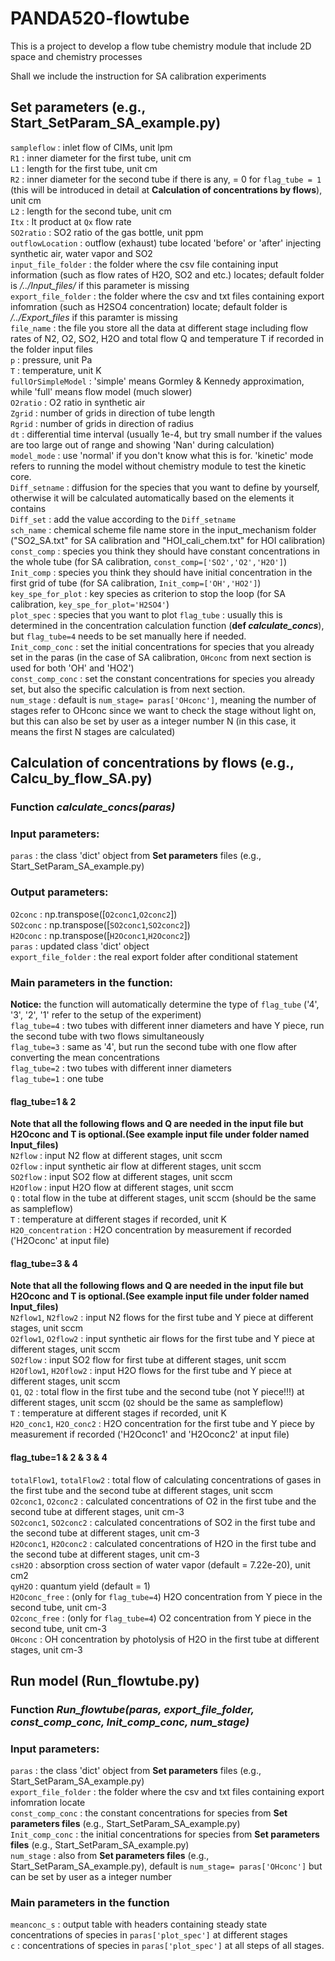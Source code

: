 # PANDA520-flowtube
This is a project to develop a flow tube chemistry module that include 2D space and chemistry processes

Shall we include the instruction for SA calibration experiments

## Set parameters (e.g., Start_SetParam_SA_example.py)

`sampleflow` : inlet flow of CIMs, unit lpm \
`R1` : inner diameter for the first tube, unit cm \
`L1` : length for the first tube, unit cm \
`R2` : inner diameter for the second tube if there is any, = 0 for `flag_tube = 1` (this will be introduced in detail at **Calculation of concentrations by flows**), unit cm \
`L2` : length for the second tube, unit cm \
`Itx` : It product at `Qx` flow rate \
`SO2ratio` : SO2 ratio of the gas bottle, unit ppm \
`outflowLocation` : outflow (exhaust) tube located 'before' or 'after' injecting synthetic air, water vapor and SO2 \
`input_file_folder` : the folder where the csv file containing input information (such as flow rates of H2O, SO2 and etc.) locates; default folder is */../Input_files/* if this parameter is missing \
`export_file_folder` : the folder where the csv and txt files containing export infomration (such as H2SO4 concentration) locate; default folder is */../Export_files* if this paramter is missing \
`file_name` : the file you store all the data at different stage including flow rates of N2, O2, SO2, H2O and total flow Q and temperature T if recorded in the folder input files \
`p` : pressure, unit Pa \
`T` : temperature, unit K \
`fullOrSimpleModel` : 'simple' means Gormley & Kennedy approximation, while 'full' means flow model (much slower) \
`O2ratio` : O2 ratio in synthetic air \
`Zgrid` : number of grids in direction of tube length \
`Rgrid` : number of grids in direction of radius \
`dt` : differential time interval (usually 1e-4, but try small number if the values are too large out of range and showing 'Nan' during calculation) \
`model_mode` : use 'normal' if you don't know what this is for. 'kinetic' mode refers to running the model without chemistry module to test the kinetic core. \
`Diff_setname` :  diffusion for the species that you want to define by yourself, otherwise it will be calculated automatically based on the elements it contains \
`Diff_set` : add the value according to the `Diff_setname` \
`sch_name` : chemical scheme file name store in the input_mechanism folder ("SO2_SA.txt" for SA calibration and "HOI_cali_chem.txt" for HOI calibration) \
`const_comp` : species you think they should have constant concentrations in the whole tube (for SA calibration, `const_comp=['SO2','O2','H2O']`) \
`Init_comp` : species you think they should have initial concentration in the first grid of tube (for SA calibration, `Init_comp=['OH','HO2']`) \
`key_spe_for_plot` : key species as criterion to stop the loop (for SA calibration, `key_spe_for_plot='H2SO4'`) \
`plot_spec` : species that you want to plot
`flag_tube` : usually this is determined in the concentration calculation function (**def *calculate_concs***), but `flag_tube=4` needs to be set manually here if needed. \
`Init_comp_conc` : set the initial concentrations for species that you already set in the paras (in the case of SA calibration, `OHconc` from next section is used for both 'OH' and 'HO2') \
`const_comp_conc` : set the constant concentrations for species you already set, but also the specific calculation is from next section. \
`num_stage` : default is `num_stage= paras['OHconc']`, meaning the number of stages refer to OHconc since we want to check the stage without light on, but this can also be set by user as a integer number N (in this case, it means the first N stages are calculated)


## Calculation of concentrations by flows (e.g., Calcu_by_flow_SA.py)

### **Function *calculate_concs(paras)***

### **Input parameters:** 
`paras` : the class 'dict' object from **Set parameters** files (e.g., Start_SetParam_SA_example.py)

### **Output parameters:** 
`O2conc` : np.transpose([`O2conc1`,`O2conc2`]) \
`SO2conc` : np.transpose([`SO2conc1`,`SO2conc2`]) \
`H2Oconc` : np.transpose([`H2Oconc1`,`H2Oconc2`]) \
`paras` : updated class 'dict' object \
`export_file_folder` : the real export folder after conditional statement

### **Main parameters in the function:** 
**Notice:** the function will automatically determine the type of `flag_tube` ('4', '3', '2', '1' refer to the setup of the experiment)\
`flag_tube=4` : two tubes with different inner diameters and have Y piece, run the second tube with two flows simultaneously \
`flag_tube=3` : same as '4', but run the second tube with one flow after converting the mean concentrations \
`flag_tube=2` : two tubes with different inner diameters \
`flag_tube=1` : one tube

####  **flag_tube=1 & 2**
**Note that all the following flows and Q are needed in the input file but H2Oconc and T is optional.(See example input file under folder named Input_files)** \
`N2flow` : input N2 flow at different stages, unit sccm \
`O2flow` : input synthetic air flow at different stages, unit sccm \
`SO2flow` : input SO2 flow at different stages, unit sccm \
`H2Oflow` : input H2O flow at different stages, unit sccm \
`Q` : total flow in the tube at different stages, unit sccm (should be the same as sampleflow) \
`T` : temperature at different stages if recorded, unit K \
`H2O_concentration` : H2O concentration by measurement if recorded ('H2Oconc' at input file)

#### **flag_tube=3 & 4**
**Note that all the following flows and Q are needed in the input file but H2Oconc and T is optional.(See example input file under folder named Input_files)** \
`N2flow1`, `N2flow2` : input N2 flows for the first tube and Y piece at different stages, unit sccm \
`O2flow1`, `O2flow2` : input synthetic air flows for the first tube and Y piece at different stages, unit sccm \
`SO2flow` : input SO2 flow for first tube at different stages, unit sccm \
`H2Oflow1`, `H2Oflow2` : input H2O flows for the first tube and Y piece at different stages, unit sccm \
`Q1`, `Q2` : total flow in the first tube and the second tube (not Y piece!!!) at different stages, unit sccm (`Q2` should be the same as sampleflow) \
`T` : temperature at different stages if recorded, unit K \
`H2O_conc1`, `H2O_conc2` : H2O concentration for the first tube and Y piece by measurement if recorded ('H2Oconc1' and 'H2Oconc2' at input file)

#### **flag_tube=1 & 2 & 3 & 4**
`totalFlow1`, `totalFlow2` : total flow of calculating concentrations of gases in the first tube and the second tube at different stages, unit sccm \
`O2conc1`, `O2conc2` : calculated concentrations of O2 in the first tube and the second tube at different stages, unit cm-3 \
`SO2conc1`, `SO2conc2` : calculated concentrations of SO2 in the first tube and the second tube at different stages, unit cm-3 \
`H2Oconc1`, `H2Oconc2` : calculated concentrations of H2O in the first tube and the second tube at different stages, unit cm-3 \
`csH2O` : absorption cross section of water vapor (default = 7.22e-20), unit cm2 \
`qyH2O` : quantum yield (default = 1) \
`H2Oconc_free` : (only for `flag_tube=4`) H2O concentration from Y piece in the second tube, unit cm-3 \
`O2conc_free` : (only for `flag_tube=4`) O2 concentration from Y piece in the second tube, unit cm-3 \
`OHconc` : OH concentration by photolysis of H2O in the first tube at different stages, unit cm-3

## Run model (Run_flowtube.py)

### **Function *Run_flowtube(paras, export_file_folder, const_comp_conc, Init_comp_conc, num_stage)***
### **Input parameters:**
`paras` : the class 'dict' object from **Set parameters** files (e.g., Start_SetParam_SA_example.py) \
`export_file_folder` : the folder where the csv and txt files containing export infomration locate \
`const_comp_conc` : the constant concentrations for species from **Set parameters files** (e.g., Start_SetParam_SA_example.py) \
`Init_comp_conc` : the initial concentrations for species from **Set parameters files** (e.g., Start_SetParam_SA_example.py) \
`num_stage` : also from **Set parameters files** (e.g., Start_SetParam_SA_example.py), default is `num_stage= paras['OHconc']` but can be set by user as a integer number



### **Main parameters in the function**
`meanconc_s` : output table with headers containing steady state concentrations of species in `paras['plot_spec']` at different stages \
`c` : concentrations of species in `paras['plot_spec']` at all steps of all stages.